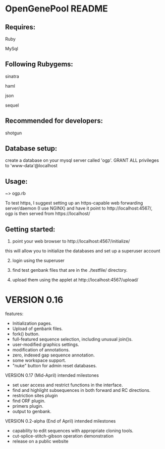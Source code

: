 OpenGenePool README
===================

Requires:
---------

Ruby

MySql

Following Rubygems:
-------------------

sinatra

haml

json

sequel

Recommended for developers:
---------------------------

shotgun


Database setup:
---------------

create a database on your mysql server called 'ogp'.  GRANT ALL privileges to 'www-data'@localhost


Usage:
------

~>  ogp.rb

To test https, I suggest setting up an https-capable web forwarding server/daemon (I use NGINX)
and have it point to http://localhost:4567/, ogp is then served from https://localhost/

Getting started:
----------------

1) point your web browser to http://localhost:4567/initialize/

this will allow you to initialize the databases and set up a superuser account

2) login using the superuser

3) find test genbank files that are in the ./testfile/ directory.

4) upload them using the applet at http://localhost:4567/upload/


VERSION 0.16
============

features:
*	Initialization pages.
*	Upload of genbank files.
*	fork() button.
*	full-featured sequence selection, including unusual join()s.
*	user-modified graphics settings.
*	modification of annotations.
*	zero, indexed gap sequence annotation.
*	some workspace support.
*	"nuke" button for admin reset databases.

VERSION 0.17 (Mid-April) intended milestones
*	set user access and restrict functions in the interface.
*	find and highlight subsequences in both forward and RC directions.
*	restriction sites plugin
*	find ORF plugin.
*	primers plugin.
*	output to genbank.

VERSION 0.2-alpha (End of April) intended milestones
*	capability to edit sequences with appropriate cloning tools.
*	cut-splice-stitch-gibson operation demonstration
*	release on a public website
  
